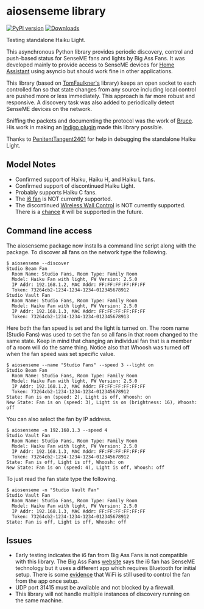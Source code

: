 # aiosenseme library

[![PyPI version](https://badge.fury.io/py/aiosenseme.svg)](https://badge.fury.io/py/aiosenseme) [![Downloads](https://pepy.tech/badge/aiosenseme)](https://pepy.tech/project/aiosenseme)

Testing standalone Haiku Light.

This asynchronous Python library provides periodic discovery, control and push-based status for SenseME fans and lights by Big Ass Fans. It was developed mainly to provide access to SenseME devices for [Home Assistant](https://www.home-assistant.io/) using asyncio but should work fine in other applications.

This library (based on [TomFaulkner's](https://github.com/TomFaulkner/SenseMe) library) keeps an open socket to each controlled fan so that state changes from any source including local control are pushed more or less immediately. This approach is far more robust and responsive. A discovery task was also added to periodically detect SenseME devices on the network.

Sniffing the packets and documenting the protocol was the work of [Bruce](http://bruce.pennypacker.org/tag/senseme-plugin/). His work in making an [Indigo plugin](https://github.com/bpennypacker/SenseME-Indigo-Plugin) made this library possible.

Thanks to [PenitentTangent2401](https://github.com/PenitentTangent2401) for help in debugging the standalone Haiku Light.

## Model Notes

* Confirmed support of Haiku, Haiku H, and Haiku L fans.
* Confirmed support of discontinued Haiku Light.
* Probably supports Haiku C fans.
* The [i6 fan](https://www.bigassfans.com/fans/i6/) is NOT currently supported.
* The discontinued [Wireless Wall Control](https://www.bigassfans.com/support/haiku-wireless-wall-control/) is NOT currently supported. There is a [chance](https://github.com/mikelawrence/senseme-hacs/issues/4) it will be supported in the future.

## Command line access

The aiosenseme package now installs a command line script along with the package. To discover all fans on the network type the following.

```console
$ aiosenseme --discover
Studio Beam Fan
  Room Name: Studio Fans, Room Type: Family Room
  Model: Haiku Fan with light, FW Version: 2.5.0
  IP Addr: 192.168.1.2, MAC Addr: FF:FF:FF:FF:FF:FF
  Token: 73264cb2-1234-1234-1234-012345678912
Studio Vault Fan
  Room Name: Studio Fans, Room Type: Family Room
  Model: Haiku Fan with light, FW Version: 2.5.0
  IP Addr: 192.168.1.3, MAC Addr: FF:FF:FF:FF:FF:FF
  Token: 73264cb2-1234-1234-1234-012345678913
```

Here both the fan speed is set and the light is turned on. The room name (Studio Fans) was used to set the fan so all fans in that room changed to the same state. Keep in mind that changing an individual fan that is a member of a room will do the same thing. Notice also that Whoosh was turned off when the fan speed was set specific value.

```console
$ aiosenseme --name "Studio Fans" --speed 3 --light on
Studio Beam Fan
  Room Name: Studio Fans, Room Type: Family Room
  Model: Haiku Fan with light, FW Version: 2.5.0
  IP Addr: 192.168.1.2, MAC Addr: FF:FF:FF:FF:FF:FF
  Token: 73264cb2-1234-1234-1234-012345678912
State: Fan is on (speed: 2), Light is off, Whoosh: on
New State: Fan is on (speed: 3), Light is on (brightness: 16), Whoosh: off
```

You can also select the fan by IP address.

```console
$ aiosenseme -n 192.168.1.3 --speed 4
Studio Vault Fan
  Room Name: Studio Fans, Room Type: Family Room
  Model: Haiku Fan with light, FW Version: 2.5.0
  IP Addr: 192.168.1.3, MAC Addr: FF:FF:FF:FF:FF:FF
  Token: 73264cb2-1234-1234-1234-012345678912
State: Fan is off, Light is off, Whoosh: on
New State: Fan is on (speed: 4), Light is off, Whoosh: off
```

To just read the fan state type the following.

```console
$ aiosenseme -n "Studio Vault Fan"
Studio Vault Fan
  Room Name: Studio Fans, Room Type: Family Room
  Model: Haiku Fan with light, FW Version: 2.5.0
  IP Addr: 192.168.1.3, MAC Addr: FF:FF:FF:FF:FF:FF
  Token: 73264cb2-1234-1234-1234-012345678912
State: Fan is off, Light is off, Whoosh: off
```

## Issues

* Early testing indicates the i6 fan from Big Ass Fans is not compatible with this library. The Big Ass Fans [website](https://www.bigassfans.com/fans/i6/) says the i6 fan has SenseME technology but it uses a different app which requires Bluetooth for initial setup. There is some [evidence](https://github.com/mikelawrence/senseme-hacs/issues/5) that WiFi is still used to control the fan from the app once setup.
* UDP port 31415 must be available and not blocked by a firewall.
* This library will not handle multiple instances of discovery running on the same machine.
